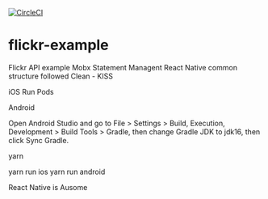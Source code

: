 [![CircleCI](https://circleci.com/gh/MarshalPaterson/flickr-example/tree/main.svg?style=svg)](https://circleci.com/gh/MarshalPaterson/flickr-example/tree/main)

# flickr-example

Flickr API example
Mobx Statement Managent
React Native common structure followed
Clean - KISS

iOS
Run Pods


Android

Open Android Studio and go to File > Settings > Build, Execution, Development > Build Tools > Gradle, then change Gradle JDK to jdk16, then click Sync Gradle.

yarn 

yarn run ios
yarn run android

React Native is Ausome